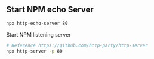Start NPM echo Server
----------------
```bash
npx http-echo-server 80
```

Start NPM listening server
```bash
# Reference https://github.com/http-party/http-server
npx http-server -p 80
```


